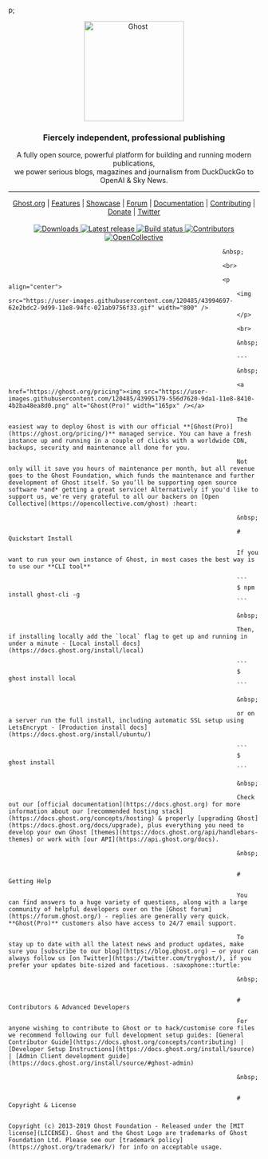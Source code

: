 p;
<p align="center">
  <a href="https://ghost.org">
      <img src="https://user-images.githubusercontent.com/120485/43974508-b64b2fe8-9cd2-11e8-8e58-707254b8817c.png" width="200px" alt="Ghost" />
        </a>
	</p>
	<h3 align="center">Fiercely independent, professional publishing</h3>
	<p align="center">A fully open source, powerful platform for building and running modern publications,<br>
	    we power serious blogs, magazines and journalism from DuckDuckGo to OpenAI & Sky News.</p>
	    <hr />
	    <p align="center">
	        <a href="https://ghost.org">Ghost.org</a> |
		    <a href="https://ghost.org/features">Features</a> |
		        <a href="https://ghost.org/customers">Showcase</a> |
			    <a href="https://forum.ghost.org">Forum</a> |
			        <a href="https://docs.ghost.org/">Documentation</a> |
				    <a href="https://github.com/TryGhost/Ghost/blob/master/.github/CONTRIBUTING.md">Contributing</a> |
				        <a href="https://opencollective.com/ghost">Donate</a> |
					    <a href="https://twitter.com/ghost">Twitter</a>
					        <br /><br />
						    <a href="https://ghost.org">
						            <img src="https://img.shields.io/badge/downloads-1.4M-brightgreen.svg" alt="Downloads" />
							        </a>
								    <a href="https://github.com/TryGhost/Ghost/releases/">
								            <img src="https://img.shields.io/github/release/TryGhost/Ghost.svg" alt="Latest release" />
									        </a>
										    <a href="https://travis-ci.org/TryGhost/Ghost">
										            <img src="https://travis-ci.org/TryGhost/Ghost.svg?branch=master" alt="Build status" />
											        </a>
												    <a href="https://github.com/TryGhost/Ghost/contributors/">
												            <img src="https://img.shields.io/github/contributors/TryGhost/Ghost.svg" alt="Contributors" />
													        </a>
														    <a href="https://opencollective.com/ghost">
														            <img src="https://opencollective.com/ghost/backers/badge.svg" alt="OpenCollective" />
															        </a>
																</p>

																&nbsp;

																<br>

																<p align="center">
																    <img src="https://user-images.githubusercontent.com/120485/43994697-62e2bdc2-9d99-11e8-94fc-021ab9756f33.gif" width="800" />
																    </p>

																    <br>

																    &nbsp;

																    ---

																    &nbsp;

																    <a href="https://ghost.org/pricing"><img src="https://user-images.githubusercontent.com/120485/43995179-556d7620-9da1-11e8-8410-4b2ba48ea8d0.png" alt="Ghost(Pro)" width="165px" /></a>

																    The easiest way to deploy Ghost is with our official **[Ghost(Pro)](https://ghost.org/pricing/)** managed service. You can have a fresh instance up and running in a couple of clicks with a worldwide CDN, backups, security and maintenance all done for you.

																    Not only will it save you hours of maintenance per month, but all revenue goes to the Ghost Foundation, which funds the maintenance and further development of Ghost itself. So you’ll be supporting open source software *and* getting a great service! Alternatively if you'd like to support us, we're very grateful to all our backers on [Open Collective](https://opencollective.com/ghost) :heart:

																    &nbsp;

																    # Quickstart Install

																    If you want to run your own instance of Ghost, in most cases the best way is to use our **CLI tool**

																    ```
																    $ npm install ghost-cli -g
																    ```

																    &nbsp;

																    Then, if installing locally add the `local` flag to get up and running in under a minute - [Local install docs](https://docs.ghost.org/install/local)

																    ```
																    $ ghost install local
																    ```

																    &nbsp;

																    or on a server run the full install, including automatic SSL setup using LetsEncrypt - [Production install docs](https://docs.ghost.org/install/ubuntu/)

																    ```
																    $ ghost install
																    ```

																    &nbsp;

																    Check out our [official documentation](https://docs.ghost.org) for more information about our [recommended hosting stack](https://docs.ghost.org/concepts/hosting) & properly [upgrading Ghost](https://docs.ghost.org/docs/upgrade), plus everything you need to develop your own Ghost [themes](https://docs.ghost.org/api/handlebars-themes) or work with [our API](https://api.ghost.org/docs).

																    &nbsp;


																    # Getting Help

																    You can find answers to a huge variety of questions, along with a large community of helpful developers over on the [Ghost forum](https://forum.ghost.org/) - replies are generally very quick. **Ghost(Pro)** customers also have access to 24/7 email support.

																    To stay up to date with all the latest news and product updates, make sure you [subscribe to our blog](https://blog.ghost.org) — or your can always follow us [on Twitter](https://twitter.com/tryghost/), if you prefer your updates bite-sized and facetious. :saxophone::turtle:

																    &nbsp;


																    # Contributors & Advanced Developers

																    For anyone wishing to contribute to Ghost or to hack/customise core files we recommend following our full development setup guides: [General Contributor Guide](https://docs.ghost.org/concepts/contributing) | [Developer Setup Instructions](https://docs.ghost.org/install/source) | [Admin Client development guide](https://docs.ghost.org/install/source/#ghost-admin)

																    &nbsp;


																    # Copyright & License

																    Copyright (c) 2013-2019 Ghost Foundation - Released under the [MIT license](LICENSE). Ghost and the Ghost Logo are trademarks of Ghost Foundation Ltd. Please see our [trademark policy](https://ghost.org/trademark/) for info on acceptable usage.

